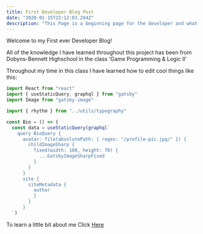 ```yaml
---
title: First Developer Blog Post
date: "2020-01-15T22:12:03.284Z"
description: "This Page is a beginning page for the developer and what I learned so far within class"
---
```

Welcome to my First ever Developer Blog!

All of the knowledge I have learned throughout this project has been from Dobyns-Bennett Highschool in the class 'Game Programming & Logic II'

Throughout my time in this class I have learned how to edit cool things like this:

```javascript
import React from "react"
import { useStaticQuery, graphql } from "gatsby"
import Image from "gatsby-image"

import { rhythm } from "../utils/typography"

const Bio = () => {
  const data = useStaticQuery(graphql`
    query BioQuery {
      avatar: file(absolutePath: { regex: "/profile-pic.jpg/" }) {
        childImageSharp {
          fixed(width: 100, height: 70) {
            ...GatsbyImageSharpFixed
          }
        }
      }
      site {
        siteMetadata {
          author
          }
        }
      }
  `)
```
To learn a little bit about me Click [Here](../about/)

